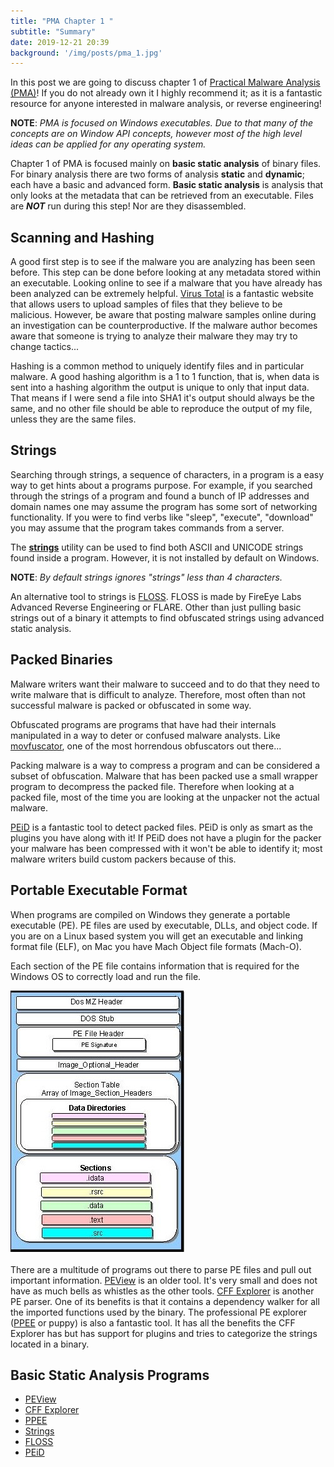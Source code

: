 ```yaml
---
title: "PMA Chapter 1 "
subtitle: "Summary"
date: 2019-12-21 20:39
background: '/img/posts/pma_1.jpg'
---
```


<!--<a href="https://www.freepik.com/free-photos-vectors/Background">Background vector created by freepik - www.freepik.com</a>-->


In this post we are going to discuss chapter 1 of [Practical Malware Analysis (PMA)](https://nostarch.com/malware)!
If you do not already own it I highly recommend it; as it is a fantastic resource for anyone interested in malware analysis, or reverse engineering!

**NOTE**: *PMA is focused on Windows executables. 
Due to that many of the concepts are on Window API concepts, however most of the high level ideas can be applied for any operating system.*

Chapter 1 of PMA is focused mainly on **basic static analysis** of binary files.
For binary analysis there are two forms of analysis **static** and **dynamic**; each have a basic and advanced form.
**Basic static analysis** is analysis that only looks at the metadata that can be retrieved from an executable.
Files are ***NOT*** run during this step!
Nor are they disassembled.

## Scanning and Hashing

A good first step is to see if the malware you are analyzing has been seen before.
This step can be done before looking at any metadata stored within an executable.
Looking online to see if a malware that you have already has been analyzed can be extremely helpful.
[Virus Total](https://www.virustotal.com/gui/home/upload) is a fantastic website that allows users to upload samples of files that they believe to be malicious.
However, be aware that posting malware samples online during an investigation can be counterproductive.
If the malware author becomes aware that someone is trying to analyze their malware they may try to change tactics...

Hashing is a common method to uniquely identify files and in particular malware.
A good hashing algorithm is a 1 to 1 function, that is, when data is sent into a hashing algorithm the output is unique to only that input data.
That means if I were send a file into SHA1 it's output should always be the same, and no other file should be able to reproduce the output of my file, unless they are the same files.

<!-- {% highlight bash %}
$ echo "hello" | shasum
f572d396fae9206628714fb2ce00f72e94f2258f  -
{% endhighlight %}

{% highlight bash %}
$ echo "Hello" | shasum
1d229271928d3f9e2bb0375bd6ce5db6c6d348d9  -
{% endhighlight %} -->

## Strings

Searching through strings, a sequence of characters, in a program is a easy way to get hints about a programs purpose.
For example, if you searched through the strings of a program and found a bunch of IP addresses and domain names one may assume the program has some sort of networking functionality.
If you were to find verbs like "sleep", "execute", "download" you may assume that the program takes commands from a server.

The **[strings](https://docs.microsoft.com/en-us/sysinternals/downloads/strings)** utility can be used to find both ASCII and UNICODE strings found inside a program.
However, it is not installed by default on Windows.

**NOTE**: *By default strings ignores "strings" less than 4 characters.*

An alternative tool to strings is [FLOSS](https://github.com/fireeye/flare-floss). 
FLOSS is made by FireEye Labs Advanced Reverse Engineering or FLARE.
Other than just pulling basic strings out of a binary it attempts to find obfuscated strings using advanced static analysis.

## Packed Binaries 

Malware writers want their malware to succeed and to do that they need to write malware that is difficult to analyze.
Therefore, most often than not successful malware is packed or obfuscated in some way.

Obfuscated programs are programs that have had their internals manipulated in a way to deter or confused malware analysts.
Like [movfuscator](https://github.com/xoreaxeaxeax/movfuscator), one of the most horrendous obfuscators out there... 

Packing malware is a way to compress a program and can be considered a subset of obfuscation.
Malware that has been packed use a small wrapper program to decompress the packed file. 
Therefore when looking at a packed file, most of the time you are looking at the unpacker not the actual malware.

[PEiD](https://www.aldeid.com/wiki/PEiD) is a fantastic tool to detect packed files.
PEiD is only as smart as the plugins you have along with it!
If PEiD does not have a plugin for the packer your malware has been compressed with it won't be able to identify it;
most malware writers build custom packers because of this.

## Portable Executable Format

When programs are compiled on Windows they generate a portable executable (PE).
PE files are used by executable, DLLs, and object code.
If you are on a Linux based system you will get an executable and linking format file (ELF), on Mac you have Mach Object file formats (Mach-O).

Each section of the PE file contains information that is required for the Windows OS to correctly load and run the file.

![PE Format](/img/posts/pe_format.jpg)

There are a multitude of programs out there to parse PE files and pull out important information.
[PEView](http://wjradburn.com/software/) is an older tool. It's very small and does not have as much bells as whistles as the other tools.
[CFF Explorer](https://ntcore.com/?page_id=388) is another PE parser. 
One of its benefits is that it contains a dependency walker for all the imported functions used by the binary.
The professional PE explorer ([PPEE](https://www.mzrst.com/) or puppy) is also a fantastic tool. 
It has all the benefits the CFF Explorer has but has support for plugins and tries to categorize the strings located in a binary.

<!-- <some *blue* text</span> -->


## Basic Static Analysis Programs

* [PEView](http://wjradburn.com/software/)
* [CFF Explorer](https://ntcore.com/?page_id=388)
* [PPEE](https://www.mzrst.com/)
* [Strings](https://docs.microsoft.com/en-us/sysinternals/downloads/strings)
* [FLOSS](https://github.com/fireeye/flare-floss)
* [PEiD](https://www.aldeid.com/wiki/PEiD) 

